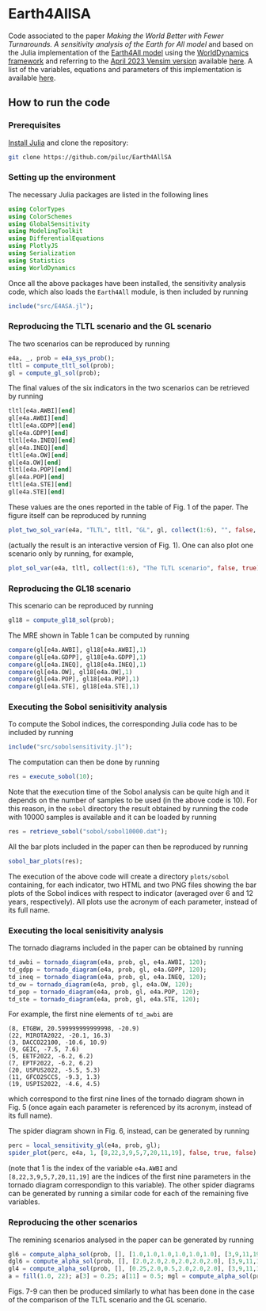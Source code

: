 # Earth4AllSA
Code associated to the paper *Making the World Better with Fewer Turnarounds. A sensitivity analysis of the Earth for All model* and based on the Julia implementation of the [Earth4All model](https://earth4all.life/the-science-rp/) using the [WorldDynamics framework](https://github.com/worlddynamics/WorldDynamics.jl) and referring to the [April 2023 Vensim version](https://web.archive.org/web/20220830093115/https://earth4all.life/the-science/) available [here](https://stockholmuniversity.app.box.com/s/uh7fjh52pvh7yx1mqfwqcyxdcvegrodf/folder/170558692760). A list of the variables, equations and parameters of this implementation is available [here](https://www.pilucrescenzi.it/e4asa/e4a.html).

## How to run the code

### Prerequisites

[Install Julia](https://julialang.org/) and clone the repository: 
```sh
git clone https://github.com/piluc/Earth4AllSA
```

### Setting up the environment

The necessary Julia packages are listed in the following lines
```jl
using ColorTypes
using ColorSchemes
using GlobalSensitivity
using ModelingToolkit
using DifferentialEquations
using PlotlyJS
using Serialization
using Statistics
using WorldDynamics
```

Once all the above packages have been installed, the sensitivity analysis code, which also loads the `Earth4All` module, is then included by running
```jl
include("src/E4ASA.jl");
```

### Reproducing the TLTL scenario and the GL scenario

The two scenarios can be reproduced by running
```jl
e4a, _, prob = e4a_sys_prob();
tltl = compute_tltl_sol(prob);
gl = compute_gl_sol(prob);
```
The final values of the six indicators in the two scenarios can be retrieved by running
```jl
tltl[e4a.AWBI][end]
gl[e4a.AWBI][end]
tltl[e4a.GDPP][end]
gl[e4a.GDPP][end]
tltl[e4a.INEQ][end]
gl[e4a.INEQ][end]
tltl[e4a.OW][end]
gl[e4a.OW][end]
tltl[e4a.POP][end]
gl[e4a.POP][end]
tltl[e4a.STE][end]
gl[e4a.STE][end]
```
These values are the ones reported in the table of Fig. 1 of the paper. The figure itself can be reproduced by running

```jl
plot_two_sol_var(e4a, "TLTL", tltl, "GL", gl, collect(1:6), "", false, true)
```
(actually the result is an interactive version of Fig. 1). One can also plot one scenario only by running, for example,
```jl
plot_sol_var(e4a, tltl, collect(1:6), "The TLTL scenario", false, true)
```

### Reproducing the GL18 scenario

This scenario can be reproduced by running
```jl
gl18 = compute_gl18_sol(prob);
```
The MRE shown in Table 1 can be computed by running

```jl
compare(gl[e4a.AWBI], gl18[e4a.AWBI],1)
compare(gl[e4a.GDPP], gl18[e4a.GDPP],1)
compare(gl[e4a.INEQ], gl18[e4a.INEQ],1)
compare(gl[e4a.OW], gl18[e4a.OW],1)
compare(gl[e4a.POP], gl18[e4a.POP],1)
compare(gl[e4a.STE], gl18[e4a.STE],1)
```

### Executing the Sobol senisitivity analysis

To compute the Sobol indices, the corresponding Julia code has to be included by running
```jl
include("src/sobolsensitivity.jl");
```
The computation can then be done by running
```jl
res = execute_sobol(10);
```
Note that the execution time of the Sobol analysis can be quite high and it depends on the number of samples to be used (in the above code is 10). For this reason, in the `sobol` directory the result obtained by running the code with 10000 samples is available and it can be loaded by running
```jl
res = retrieve_sobol("sobol/sobol10000.dat");
```
All the bar plots included in the paper can then be reproduced by running
```jl
sobol_bar_plots(res);
```
The execution of the above code will create a directory `plots/sobol` containing, for each indicator, two HTML and two PNG files showing the bar plots of the Sobol indices with respect to indicator (averaged over 6 and 12 years, respectively). All plots use the acronym of each parameter, instead of its full name.

### Executing the local senisitivity analysis

The tornado diagrams included in the paper can be obtained by running
```jl
td_awbi = tornado_diagram(e4a, prob, gl, e4a.AWBI, 120);
td_gdpp = tornado_diagram(e4a, prob, gl, e4a.GDPP, 120);
td_ineq = tornado_diagram(e4a, prob, gl, e4a.INEQ, 120);
td_ow = tornado_diagram(e4a, prob, gl, e4a.OW, 120);
td_pop = tornado_diagram(e4a, prob, gl, e4a.POP, 120);
td_ste = tornado_diagram(e4a, prob, gl, e4a.STE, 120);
```
For example, the first nine elements of `td_awbi` are
```
(8, ETGBW, 20.599999999999998, -20.9)
(22, MIROTA2022, -20.1, 16.3)
(3, DACCO22100, -10.6, 10.9)
(9, GEIC, -7.5, 7.6)
(5, EETF2022, -6.2, 6.2)
(7, EPTF2022, -6.2, 6.2)
(20, USPUS2022, -5.5, 5.3)
(11, GFCO2SCCS, -9.3, 1.3)
(19, USPIS2022, -4.6, 4.5)
```
which correspond to the first nine lines of the tornado diagram shown in Fig. 5 (once again each parameter is referenced by its acronym, instead of its full name).

The spider diagram shown in Fig. 6, instead, can be generated by running
```jl
perc = local_sensitivity_gl(e4a, prob, gl);
spider_plot(perc, e4a, 1, [8,22,3,9,5,7,20,11,19], false, true, false)
```
(note that 1 is the index of the variable `e4a.AWBI` and `[8,22,3,9,5,7,20,11,19]` are the indices of the first nine parameters in the tornado diagram correspondign to this variable). The other spider diagrams can be generated by running a similar code for each of the remaining five variables.

### Reproducing the other scenarios

The remining scenarios analysed in the paper can be generated by running
```jl
gl6 = compute_alpha_sol(prob, [], [1.0,1.0,1.0,1.0,1.0,1.0], [3,9,11,19,20,22]);
dgl6 = compute_alpha_sol(prob, [], [2.0,2.0,2.0,2.0,2.0,2.0], [3,9,11,19,20,22]);
gl4 = compute_alpha_sol(prob, [], [0.25,2.0,0.5,2.0,2.0,2.0], [3,9,11,19,20,22]);
a = fill(1.0, 22); a[3] = 0.25; a[11] = 0.5; mgl = compute_alpha_sol(prob, [], a, collect(1:22));
```
Figs. 7-9 can then be produced similarly to what has been done in the case of the comparison of the TLTL scenario and the GL scenario. 

